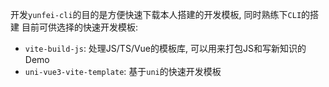 开发`yunfei-cli`的目的是方便快速下载本人搭建的开发模板, 同时熟练下`CLI`的搭建
目前可供选择的快速开发模板:
- `vite-build-js`: 处理JS/TS/Vue的模板库, 可以用来打包JS和写新知识的Demo
- `uni-vue3-vite-template`: 基于`uni`的快速开发模板